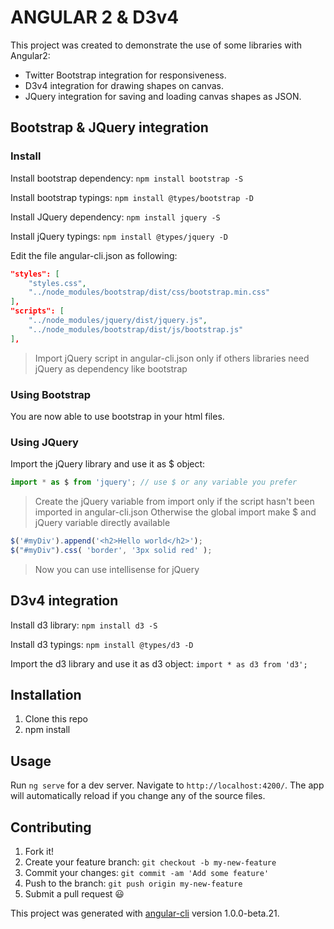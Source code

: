 # ANGULAR 2 & D3v4

This project was created to demonstrate the use of some libraries with Angular2:

- Twitter Bootstrap integration for responsiveness.
- D3v4 integration for drawing shapes on canvas.
- JQuery integration for saving and loading canvas shapes as JSON.


## Bootstrap & JQuery integration

### Install

Install bootstrap dependency: `npm install bootstrap -S`

Install bootstrap typings: `npm install @types/bootstrap -D`

Install JQuery dependency: `npm install jquery -S`

Install jQuery typings: `npm install @types/jquery -D`

Edit the file angular-cli.json as following:

~~~JSON
"styles": [
    "styles.css",
    "../node_modules/bootstrap/dist/css/bootstrap.min.css"
],
"scripts": [
    "../node_modules/jquery/dist/jquery.js", 
    "../node_modules/bootstrap/dist/js/bootstrap.js"
],
~~~

>Import jQuery script in angular-cli.json only if others libraries need jQuery as dependency like bootstrap



### Using Bootstrap

You are now able to use bootstrap in your html files.

### Using JQuery

Import the jQuery library and use it as $ object:

~~~javascript
import * as $ from 'jquery'; // use $ or any variable you prefer
~~~

>Create the jQuery variable from import only if the script hasn't been imported in angular-cli.json
>Otherwise the global import make $ and jQuery variable directly available

~~~javascript
$('#myDiv').append('<h2>Hello world</h2>');
$("#myDiv").css( 'border', '3px solid red' );
~~~

>Now you can use intellisense for jQuery


## D3v4 integration

Install d3 library: `npm install d3 -S`

Install d3 typings: `npm install @types/d3 -D`

Import the d3 library and use it as d3 object: `import * as d3 from 'd3';`


## Installation

1. Clone this repo
2. npm install


## Usage

Run `ng serve` for a dev server. Navigate to `http://localhost:4200/`. The app will automatically reload if you change any of the source files.


## Contributing

1. Fork it!
2. Create your feature branch: `git checkout -b my-new-feature`
3. Commit your changes: `git commit -am 'Add some feature'`
4. Push to the branch: `git push origin my-new-feature`
5. Submit a pull request  :smiley:



This project was generated with [angular-cli](https://github.com/angular/angular-cli) version 1.0.0-beta.21.
